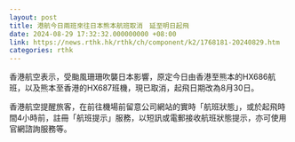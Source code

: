 ```yaml
---
layout: post
title: 港航今日兩班來往日本熊本航班取消　延至明日起飛
date: 2024-08-29 17:32:32.000000000 +08:00
link: https://news.rthk.hk/rthk/ch/component/k2/1768181-20240829.htm
categories: rthk
---
```


香港航空表示，受颱風珊珊吹襲日本影響，原定今日由香港至熊本的HX686航班，以及熊本至香港的HX687班機，現已取消，起飛日期改為8月30日。

香港航空提醒旅客，在前往機場前留意公司網站的實時「航班狀態」，或於起飛時間4小時前，註冊「航班提示」服務，以短訊或電郵接收航班狀態提示，亦可使用官網諮詢服務等。
